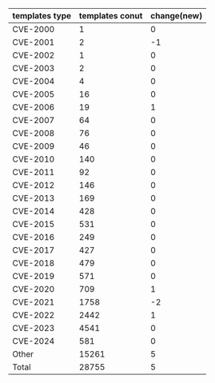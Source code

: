 | templates type | templates conut | change(new) |
| --- | --- | --- |
| CVE-2000 | 1 | 0 |
| CVE-2001 | 2 | -1 |
| CVE-2002 | 1 | 0 |
| CVE-2003 | 2 | 0 |
| CVE-2004 | 4 | 0 |
| CVE-2005 | 16 | 0 |
| CVE-2006 | 19 | 1 |
| CVE-2007 | 64 | 0 |
| CVE-2008 | 76 | 0 |
| CVE-2009 | 46 | 0 |
| CVE-2010 | 140 | 0 |
| CVE-2011 | 92 | 0 |
| CVE-2012 | 146 | 0 |
| CVE-2013 | 169 | 0 |
| CVE-2014 | 428 | 0 |
| CVE-2015 | 531 | 0 |
| CVE-2016 | 249 | 0 |
| CVE-2017 | 427 | 0 |
| CVE-2018 | 479 | 0 |
| CVE-2019 | 571 | 0 |
| CVE-2020 | 709 | 1 |
| CVE-2021 | 1758 | -2 |
| CVE-2022 | 2442 | 1 |
| CVE-2023 | 4541 | 0 |
| CVE-2024 | 581 | 0 |
| Other | 15261 | 5 |
| Total | 28755 | 5 |

